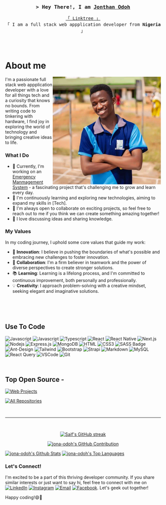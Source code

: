 <!--
<h2 align="center">
  Welcome to jona-odoh World!
  <img src="https://media.giphy.com/media/hvRJCLFzcasrR4ia7z/giphy.gif" width="28">
</h2>
-->

<!--
<p align="center">
  <a href="https://github.com/jona-odoh"><img src="https://readme-typing-svg.herokuapp.com/?lines=Self%20Taught%20Programmer;Front%20End%20Developer;1.5%2B%20years%20of%20coding%20experience;Always%20learning%20new%20things&center=true&width=380&height=45"></a>
</p>

 -->
<!--
<a href="https://komarev.com/ghpvc/?username=jona-odoh">
  <img align="right" src="https://komarev.com/ghpvc/?username=jona-odoh&label=Visitors&color=0e75b6&style=flat" alt="Profile visitor" />
</a>


[![wakatime](https://wakatime.com/badge/user/eebb3dd8-d9b2-40de-9b88-6fd6cac99dbc.svg)](https://wakatime.com/@eebb3dd8-d9b2-40de-9b88-6fd6cac99dbc)

-->

<!-- Intro  -->
<h3 align="center">
        <samp>&gt; Hey There!, I am
                <b><a target="_blank" href="https://jona-odoh.com">Jonthan Odoh</a></b>
        </samp>
</h3>


<p align="center"> 
  <samp>
    <a href="https://linktr.ee/jonathanodoh">「 Linktree 」</a>
    <br>
    「 I am a full stack web appplication developer from <b>Nigeria</b> 」
    <br>
    <br>
  </samp>
</p>

<!-- <p align="center">
 <a href="https://jona-odoh.com" target="blank">
  <img src="https://img.shields.io/badge/Website-DC143C?style=for-the-badge&logo=medium&logoColor=white" alt="jona-odoh" />
 </a>
 <a href="https://linkedin.com/in/saifjona-odoh" target="_blank">
  <img src="https://img.shields.io/badge/LinkedIn-0077B5?style=for-the-badge&logo=linkedin&logoColor=white" alt="jona-odoh"/>
 </a>
 <a href="https://dev.to/jona-odoh" target="_blank">
  <img src="https://img.shields.io/badge/dev.to-0A0A0A?style=for-the-badge&logo=dev.to&logoColor=white" alt="jona-odoh" />
 </a>
 <a href="https://twitter.com/jona-odoh_dev" target="_blank">
  <img src="https://img.shields.io/badge/Twitter-1DA1F2?style=for-the-badge&logo=twitter&logoColor=white" />
 </a>
 <a href="https://instagram.com/jona-odoh.dev" target="_blank">
  <img src="https://img.shields.io/badge/Instagram-fe4164?style=for-the-badge&logo=instagram&logoColor=white" alt="jona-odoh" />
 </a> 
 <a href="https://facebook.com/jona-odoh.dev" target="_blank">
  <img src="https://img.shields.io/badge/Facebook-20BEFF?&style=for-the-badge&logo=facebook&logoColor=white" alt="jona-odoh"  />
  </a> 
</p> -->
<br />

<!-- About Section -->
 # About me
 
<p>
 <img align="right" width="350" src="image/1669535676667.jpg" alt="me" />
  
 I'm a passionate full stack web appplication developer with a love for all things tech and a curiosity that knows no bounds. From writing code to tinkering with hardware, I find joy in exploring the world of technology and bringing creative ideas to life.

### What I Do

- 🔭 Currently, I'm working on an [Emergency Manmagement System](https://github.com/jona-odoh/emergency-management-system) - a fascinating project that's challenging me to grow and learn every day.
- 🌱 I'm continuously learning and exploring new technologies, aiming to expand my skills in [Tech].
- 👯 I'm always open to collaborate on exciting projects, so feel free to reach out to me if you think we can create something amazing together!
- 🤔 I love discussing ideas and sharing knowledge.

### My Values

In my coding journey, I uphold some core values that guide my work:

- 🚀 **Innovation**: I believe in pushing the boundaries of what's possible and embracing new challenges to foster innovation.
- 🤝 **Collaboration**: I'm a firm believer in teamwork and the power of diverse perspectives to create stronger solutions.
- 📚 **Learning**: Learning is a lifelong process, and I'm committed to continuous improvement, both personally and professionally.
- 💡 **Creativity**: I approach problem-solving with a creative mindset, seeking elegant and imaginative solutions.



</p>

<br/>
<br/>
<br/>

## Use To Code

![Javascript](https://img.shields.io/badge/php-F3C294?style=for-the-badge&labelColor=black&logo=php&logoColor=F3C294)
![Javascript](https://img.shields.io/badge/Javascript-F0DB4F?style=for-the-badge&labelColor=black&logo=javascript&logoColor=F0DB4F)
![Typescript](https://img.shields.io/badge/Typescript-007acc?style=for-the-badge&labelColor=black&logo=typescript&logoColor=007acc)
![React](https://img.shields.io/badge/-React-61DBFB?style=for-the-badge&labelColor=black&logo=react&logoColor=61DBFB)
![React Native](https://img.shields.io/badge/React_Native-20232A?style=for-the-badge&logo=react&logoColor=61DAFB)
![Next.js](https://img.shields.io/badge/next.js-000000?style=for-the-badge&logo=nextdotjs&logoColor=white)
![Nodejs](https://img.shields.io/badge/Nodejs-3C873A?style=for-the-badge&labelColor=black&logo=node.js&logoColor=3C873A)
![Express.js](https://img.shields.io/badge/Express.js-000000?style=for-the-badge&logo=express&logoColor=white)
![MongoDB](https://img.shields.io/badge/MongoDB-4EA94B?style=for-the-badge&logo=mongodb&logoColor=white)
![HTML](https://img.shields.io/badge/HTML5-E34F26?style=for-the-badge&logo=html5&logoColor=white)
![CSS3](https://img.shields.io/badge/CSS3-1572B6?style=for-the-badge&logo=css3&logoColor=white)
![SASS Badge](https://img.shields.io/badge/Sass-CC6699?style=for-the-badge&logo=sass&logoColor=white)
![Ant-Design](https://img.shields.io/badge/AntDesign-0170FE?style=for-the-badge&logo=antdesign&logoColor=white)
![Tailwind](https://img.shields.io/badge/Tailwind_CSS-092749?style=for-the-badge&logo=tailwindcss&logoColor=06B6D4&labelColor=000000)
![Bootstrap](https://img.shields.io/badge/Bootstrap-563D7C?style=for-the-badge&logo=bootstrap&logoColor=white)
![Strapi](https://img.shields.io/badge/strapi-2E7EEA?style=for-the-badge&logo=strapi&logoColor=white)
![Markdown](https://img.shields.io/badge/Markdown-000000?style=for-the-badge&logo=markdown&logoColor=white)
![MySQL](https://img.shields.io/badge/MySQL-f29111?style=for-the-badge&logo=mysql&logoColor=white)
![React Query](https://img.shields.io/badge/-React_Query-FF4154?style=for-the-badge&logo=react%20query&logoColor=white)
![VSCode](https://img.shields.io/badge/Visual_Studio-0078d7?style=for-the-badge&logo=visual%20studio&logoColor=white)
![Git](https://img.shields.io/badge/Git-F05032?style=for-the-badge&logo=git&logoColor=white)

<br/>

## Top Open Source -
[![Web Projects](https://github-readme-stats.vercel.app/api/pin/?username=jona-odoh&repo=emergency-management-system&border_color=7F3FBF&bg_color=0D1117&title_color=C9D1D9&text_color=8B949E&icon_color=7F3FBF)](https://github.com/jona-odoh/emergency-management-system)


<p align="left">
  <a href="https://github.com/jona-odoh?tab=repositories" target="_blank"><img alt="All Repositories" title="All Repositories" src="https://img.shields.io/badge/-All%20Repos-2962FF?style=for-the-badge&logo=koding&logoColor=white"/></a>
</p>

<br/>
<hr/>
<br/>

<p align="center">
  <a href="https://github.com/jona-odoh">
    <img src="https://github-readme-streak-stats.herokuapp.com/?user=jona-odoh&theme=radical&border=7F3FBF&background=0D1117" alt="Saif's GitHub streak"/>
  </a>
</p>

<p align="center">
  <a href="https://github.com/jona-odoh">
    <img src="https://github-profile-summary-cards.vercel.app/api/cards/profile-details?username=jona-odoh&theme=radical" alt="jona-odoh's GitHub Contribution"/>
  </a>
</p>

<a> 
    <a href="https://github.com/jona-odoh"><img alt="jona-odoh's Github Stats" src="https://denvercoder1-github-readme-stats.vercel.app/api?username=jona-odoh&show_icons=true&count_private=true&theme=react&border_color=7F3FBF&bg_color=0D1117&title_color=F85D7F&icon_color=F8D866" height="192px" width="49.5%"/></a>
  <a href="https://github.com/jona-odoh"><img alt="jona-odoh's Top Languages" src="https://denvercoder1-github-readme-stats.vercel.app/api/top-langs/?username=jona-odoh&langs_count=8&layout=compact&theme=react&border_color=7F3FBF&bg_color=0D1117&title_color=F85D7F&icon_color=F8D866" height="192px" width="49.5%"/></a>
  <br/>
</a>


### Let's Connect!

<p>
I'm excited to be a part of this thriving developer community. If you share similar interests or just want to say hi, feel free to connect with me on <a href="https://www.linkedin.com/in/jonathan-odoh-8aa801231/"><img alt="LinkedIn" src="https://img.shields.io/badge/LinkedIn-jonathanodoh-blue?style=flat-square&logo=linkedin"></a> 
<a href="https://www.instagram.com/jonathanoodoh/"><img alt="Instagram" src="https://img.shields.io/badge/Instagram-Jonathanoodoh__-blue?style=flat-square&logo=instagram"></a> 
<a href="mailto:jonathanodoh3140@gmail.com"><img alt="Email" src="https://img.shields.io/badge/Email-jonathanodoh3140@gmail.com-blue?style=flat-square&logo=gmail"></a> <a href="https://web.facebook.com/profile.php?id=100076007224477&_rdc=1&_rdr"><img alt="Facebook" src="https://img.shields.io/badge/Facebook-https://web.facebook.com/profile.php?id=100076007224477&_rdc=1&_rdr-blue?style=flat-square&logo=facebook"></a>. Let's geek out together!

Happy coding!😄🚀
</p>

